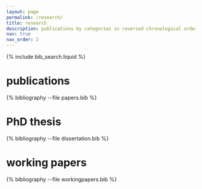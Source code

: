 ```yaml
---
layout: page
permalink: /research/
title: research
description: publications by categories in reversed chronological order.
nav: true
nav_order: 2
---
```


<!-- _pages/publications.md -->

<!-- Bibsearch Feature -->

{% include bib_search.liquid %}

<div class="publications">

<h1>publications</h1>

{% bibliography --file papers.bib %}

<h1>PhD thesis</h1>

{% bibliography --file dissertation.bib %}

<h1>working papers</h1>

{% bibliography --file workingpapers.bib %}

</div>
